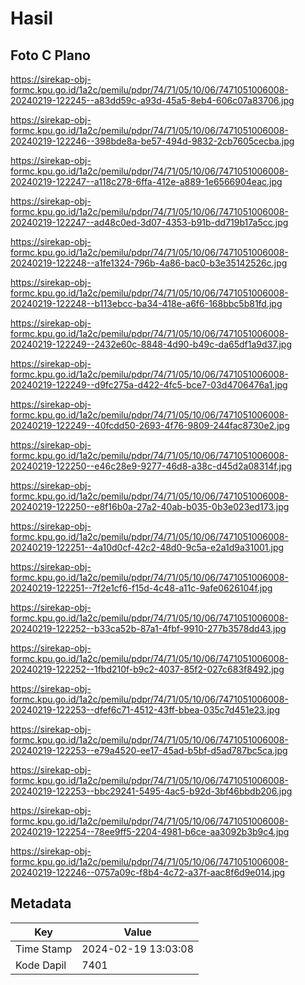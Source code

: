 # Hasil

## Foto C Plano

https://sirekap-obj-formc.kpu.go.id/1a2c/pemilu/pdpr/74/71/05/10/06/7471051006008-20240219-122245--a83dd59c-a93d-45a5-8eb4-606c07a83706.jpg

https://sirekap-obj-formc.kpu.go.id/1a2c/pemilu/pdpr/74/71/05/10/06/7471051006008-20240219-122246--398bde8a-be57-494d-9832-2cb7605cecba.jpg

https://sirekap-obj-formc.kpu.go.id/1a2c/pemilu/pdpr/74/71/05/10/06/7471051006008-20240219-122247--a118c278-6ffa-412e-a889-1e6566904eac.jpg

https://sirekap-obj-formc.kpu.go.id/1a2c/pemilu/pdpr/74/71/05/10/06/7471051006008-20240219-122247--ad48c0ed-3d07-4353-b91b-dd719b17a5cc.jpg

https://sirekap-obj-formc.kpu.go.id/1a2c/pemilu/pdpr/74/71/05/10/06/7471051006008-20240219-122248--a1fe1324-796b-4a86-bac0-b3e35142526c.jpg

https://sirekap-obj-formc.kpu.go.id/1a2c/pemilu/pdpr/74/71/05/10/06/7471051006008-20240219-122248--b113ebcc-ba34-418e-a6f6-168bbc5b81fd.jpg

https://sirekap-obj-formc.kpu.go.id/1a2c/pemilu/pdpr/74/71/05/10/06/7471051006008-20240219-122249--2432e60c-8848-4d90-b49c-da65df1a9d37.jpg

https://sirekap-obj-formc.kpu.go.id/1a2c/pemilu/pdpr/74/71/05/10/06/7471051006008-20240219-122249--d9fc275a-d422-4fc5-bce7-03d4706476a1.jpg

https://sirekap-obj-formc.kpu.go.id/1a2c/pemilu/pdpr/74/71/05/10/06/7471051006008-20240219-122249--40fcdd50-2693-4f76-9809-244fac8730e2.jpg

https://sirekap-obj-formc.kpu.go.id/1a2c/pemilu/pdpr/74/71/05/10/06/7471051006008-20240219-122250--e46c28e9-9277-46d8-a38c-d45d2a08314f.jpg

https://sirekap-obj-formc.kpu.go.id/1a2c/pemilu/pdpr/74/71/05/10/06/7471051006008-20240219-122250--e8f16b0a-27a2-40ab-b035-0b3e023ed173.jpg

https://sirekap-obj-formc.kpu.go.id/1a2c/pemilu/pdpr/74/71/05/10/06/7471051006008-20240219-122251--4a10d0cf-42c2-48d0-9c5a-e2a1d9a31001.jpg

https://sirekap-obj-formc.kpu.go.id/1a2c/pemilu/pdpr/74/71/05/10/06/7471051006008-20240219-122251--7f2e1cf6-f15d-4c48-a11c-9afe0626104f.jpg

https://sirekap-obj-formc.kpu.go.id/1a2c/pemilu/pdpr/74/71/05/10/06/7471051006008-20240219-122252--b33ca52b-87a1-4fbf-9910-277b3578dd43.jpg

https://sirekap-obj-formc.kpu.go.id/1a2c/pemilu/pdpr/74/71/05/10/06/7471051006008-20240219-122252--1fbd210f-b9c2-4037-85f2-027c683f8492.jpg

https://sirekap-obj-formc.kpu.go.id/1a2c/pemilu/pdpr/74/71/05/10/06/7471051006008-20240219-122253--dfef6c71-4512-43ff-bbea-035c7d451e23.jpg

https://sirekap-obj-formc.kpu.go.id/1a2c/pemilu/pdpr/74/71/05/10/06/7471051006008-20240219-122253--e79a4520-ee17-45ad-b5bf-d5ad787bc5ca.jpg

https://sirekap-obj-formc.kpu.go.id/1a2c/pemilu/pdpr/74/71/05/10/06/7471051006008-20240219-122253--bbc29241-5495-4ac5-b92d-3bf46bbdb206.jpg

https://sirekap-obj-formc.kpu.go.id/1a2c/pemilu/pdpr/74/71/05/10/06/7471051006008-20240219-122254--78ee9ff5-2204-4981-b6ce-aa3092b3b9c4.jpg

https://sirekap-obj-formc.kpu.go.id/1a2c/pemilu/pdpr/74/71/05/10/06/7471051006008-20240219-122246--0757a09c-f8b4-4c72-a37f-aac8f6d9e014.jpg


## Metadata

| Key        | Value               |
| ---------- | ------------------- |
| Time Stamp | 2024-02-19 13:03:08 |
| Kode Dapil | 7401                |



